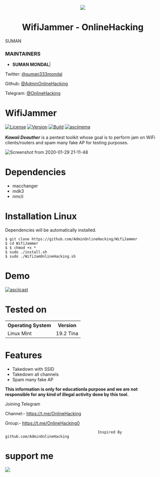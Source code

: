 <p align="center">

  <img src="https://i.pinimg.com/originals/06/14/57/06145768bc2556520df223f88d7a971a.jpg">  

</p>

<h1 align="center">WifiJammer - OnlineHacking</h1>

<p align="center">

  SUMAN 

</p>

### MAINTAINERS

* **SUMAN MONDAL**| 

Twitter: <a href="https://twitter.com/suman333mondal">@suman333mondal</a>

Github: <a href="https://github.com/AdminOnlineHacking">@AdminOnlineHacking</a>

Telegram: <a href="https://t.me/OnlineHacking">@OnlineHacking</a>

# WifiJammer
[![License](https://img.shields.io/badge/License-GPL-red.svg)](https://github.com/aryanrtm/KawaiiDeauther/blob/master/LICENSE)  [![Version](https://img.shields.io/badge/Release-1.2-blue.svg?maxAge=259200)]()  [![Build](https://img.shields.io/badge/Supported_OS-Linux-green.svg)]()  [![asciinema](https://img.shields.io/badge/asciinema-Demo-red.svg)](https://asciinema.org/a/294970)
<br/>
<br/>
***Kawaii Deauther*** is a pentest toolkit whose goal is to perform jam on WiFi clients/routers and spam many fake AP for testing purposes.

![Screenshot from 2020-01-29 21-11-48](https://i.pinimg.com/originals/8a/87/19/8a87192e7cba6935a4e0015b16f6783a.png)


Dependencies
=

- macchanger
- mdk3
- nmcli


Installation Linux 
=
Dependencies will be automatically installed.

    $ git clone https://github.com/AdminOnlineHacking/WifiJammer
    $ cd WifiJammer
    $ $ chmod +x * 
    $ sudo ./install.sh
    $ sudo ./WifiJamOnlineHacking.sh


Demo
=
[![asciicast](https://asciinema.org/a/294970.png)](https://asciinema.org/a/294970?autoplay=1&loop=1)


Tested on
=

<table>
    <tr>
        <th>Operating System</th>
        <th> Version </th>
    </tr>
    <tr>
        <td>Linux Mint</td>
        <td> 19.2 Tina </td>
    </tr>
</table>


Features
=
- Takedown with SSID
- Takedown all channels
- Spam many fake AP

**This information is only for educationla purpose and we are not responsible for any kind of illegal activity done by this tool.**

Joining Telegram 

Channel:- https://t.me/OnlineHacking

Group:- https://t.me/OnlineHacking0

                                              Inspired By github.com/AdminOnlineHacking

# support me

<a href="https://t.me/OnlineHacking"><img src="https://img.shields.io/badge/telegram-Ms.Suman || OnlineHacking-blue.svg">
